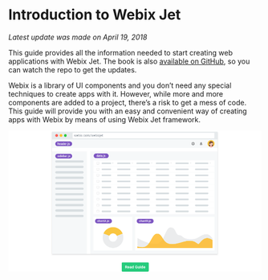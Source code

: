 Introduction to Webix Jet
=======

*Latest update was made on April 19, 2018*

This guide provides all the information needed to start creating web applications with Webix Jet. The book is also [available on GitHub](https://github.com/webix-hub/gitbook-webix-jet), so you can watch the repo to get the updates.

Webix is a library of UI components and you don’t need any special techniques to create apps with it. However, while more and more components are added to a project, there’s a risk to get a mess of code. This guide will provide you with an easy and convenient way of creating apps with Webix by means of using Webix Jet framework.

<p align="center">
  <a href='https://webix.gitbooks.io/webix-jet/content/start.html'><img alt="webix jet gitbook cover" src="Webix-Jet-btn-center-tiny.png"/></a>
</p>